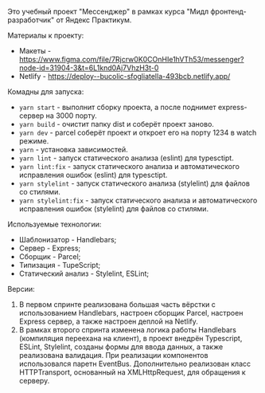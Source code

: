 Это учебный проект "Мессенджер" в рамках курса "Мидл фронтенд-разработчик" от Яндекс Практикум.

Материалы к проекту:
* Макеты - https://www.figma.com/file/7Rjcrw0K0COnHIe1hVTh53/messenger?node-id=31904-3&t=6L1knd0Aj7VhzH3t-0
* Netlify - https://deploy--bucolic-sfogliatella-493bcb.netlify.app/

Комадны для запуска:
* `yarn start` - выполнит сборку проекта, а после поднимет  express-сервер на 3000 порту.
* `yarn build` - очистит папку dist и соберёт проект заново.
* `yarn dev` - parcel соберёт проект и откроет его на порту 1234 в watch режиме.
* `yarn` - установка зависимостей.
* `yarn lint` - запуск статического анализа (eslint) для typesctipt.
* `yarn lint:fix` - запуск статического анализа и автоматического исправления ошибок (eslint) для typesctipt.
* `yarn stylelint` - запуск статического анализа (stylelint) для файлов со стилями.
* `yarn stylelint:fix` - запуск статического анализа и автоматического исправления ошибок (stylelint) для файлов со стилями.

Используемые технологии:
* Шаблонизатор - Handlebars;
* Сервер - Express;
* Сборщик - Parcel;
* Типизация - TupeScript;
* Статический анализ - Stylelint, ESLint;


Версии:
1. В первом спринте реализована большая часть вёрстки с использованием Handlebars, настроен сборщик Parcel, настроен Express сервер, а также настроен деплой на Netlify.
2. В рамках второго спринта изменена логика работы Handlebars (компиляция переехана на клиент), в проект внедрён Typescript, ESLint, Stylelint, созданы формы для ввода данных, а также реализована валидация. При реализации компонентов использовался паретн EventBus. Дополнительно реализован класс HTTPTransport, основанный на XMLHttpRequest, для обращения к серверу. 

